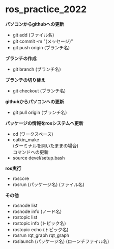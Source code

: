 # ros_practice_2022
  
  


**パソコンからgithubへの更新**
  - git add (ファイル名)  
  - git commit -m "(メッセージ)"  
  - git push origin (ブランチ名)  

**ブランチの作成**
  - git branch (ブランチ名)  
 
**ブランチの切り替え**
  - git checkout (ブランチ名)  

**githubからパソコンへの更新**
  - git pull origin (ブランチ名)  
  
**パッケージの情報をrosシステムへ更新**
  - cd (ワークスペース)  
  - catkin_make  
  (ターミナルを開いたままの場合)  
  コマンドへの更新  
  - source devel/setup.bash  
  
**ros実行**
  - roscore  
  - rosrun (パッケージ名) (ファイル名)  
  
  
**その他**
  - rosnode list  
  - rosnode info (ノード名)  
  - rostopic list  
  - rostopic info (トピック名)  
  - rostopic echo (トピック名)  
  - rosrun rqt_graph rqt_graph  
  - roslaunch (パッケージ名) (ローンチファイル名)  
